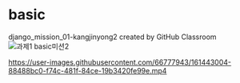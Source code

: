 # basic
django_mission_01-kangjinyong2 created by GitHub Classroom
![과제1 basic미션2](https://user-images.githubusercontent.com/66777943/161443001-334ee8bf-c26a-4fa3-aa31-0977f861c3b7.png)


https://user-images.githubusercontent.com/66777943/161443004-88488bc0-f74c-481f-84ce-19b3420fe99e.mp4

